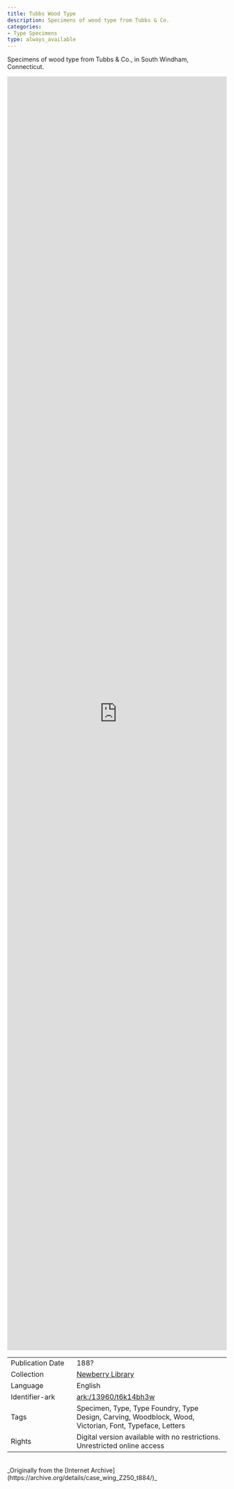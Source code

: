 ```yaml
---
title: Tubbs Wood Type
description: Specimens of wood type from Tubbs & Co.
categories:
- Type Specimens
type: always_available
---
```

Specimens of wood type from Tubbs & Co., in South Windham, Connecticut.
<!-- more -->
<iframe src="https://archive.org/embed/case_wing_Z250_t884#page/0" width="100% " height="75% " frameborder="0" webkitallowfullscreen="true" mozallowfullscreen="true" allowfullscreen></iframe>
<br>
<table>
  <tr>
    <td style="width:30%">Publication Date</td>
    <td>188?</td>
  </tr>
  <tr>
    <td style="width:30%">Collection</td>
    <td><a href="https://archive.org/details/@newberry_library">Newberry Library</a></td>
  </tr>
  <tr>
    <td style="width:30%">Language</td>
    <td>English</td>
  </tr>
  <tr>
    <td style="width:30%">Identifier-ark</td>
    <td><a href="https://archive.org/details/case_wing_Z250_t884">ark:/13960/t6k14bh3w</a></td>
  </tr>
  <tr>
    <td style="width:30%">Tags</td>
    <td>Specimen, Type, Type Foundry, Type Design, Carving, Woodblock, Wood, Victorian, Font, Typeface, Letters</td>
  </tr>
  <tr>
    <td style="width:30%">Rights</td>
    <td>Digital version available with no restrictions. Unrestricted online access</td>
  </tr>
</table>
<br>
_Originally from the [Internet Archive](https://archive.org/details/case_wing_Z250_t884/)_
